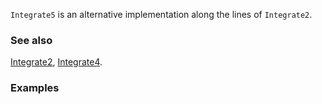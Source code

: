 `Integrate5` is an alternative implementation along the lines of `Integrate2`.

### See also

[Integrate2](Integrate2), [Integrate4](Integrate4).

### Examples